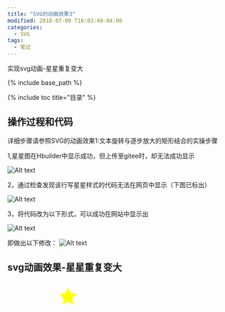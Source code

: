 ```yaml
---
title: "SVG的动画效果3"
modified: 2018-07-09 T16:03:49-04:00
categories: 
  - SVG
tags:
  - 笔记
---
```


实现svg动画-星星重复变大

{% include base_path %}

{% include toc title="目录" %}


## 操作过程和代码

详细步骤请参照SVG的动画效果1:文本旋转与逐步放大的矩形结合的实操步骤

1,星星图在Hbuilder中显示成功，但上传至gitee时，却无法成功显示

![Alt text](https://gitee.com/NFUNM171061397/minimal-mistakes/raw/master/images/svg%E5%8A%A8%E7%94%BB31.png)

2，通过检查发现该行写星星样式的代码无法在网页中显示（下图已标出）

![Alt text](https://gitee.com/NFUNM171061397/minimal-mistakes/raw/master/images/svg%E5%8A%A8%E7%94%BB32.png)

3，将代码改为以下形式，可以成功在网站中显示出

![Alt text](https://gitee.com/NFUNM171061397/minimal-mistakes/raw/master/images/svg%E5%8A%A8%E7%94%BB33.png)

即做出以下修改：
![Alt text](https://gitee.com/NFUNM171061397/minimal-mistakes/raw/master/images/svg%E5%8A%A8%E7%94%BB34.png)


## svg动画效果-星星重复变大


<svg version="1.1" id="图层_1" xmlns="http://www.w3.org/2000/svg" xmlns:xlink="http://www.w3.org/1999/xlink" x="0" y="57" viewBox="0 0 842 595" style="enable-background:new 0 0 842 595;" xml:space="preserve" height="185" width="513">
<style type="text/css">
.st0{fill:yellow;stroke:yellow;stroke-miterlimit:10;}
</style>
<polygon class="st0" points="403,302 331,265 260,304 272,224 213,168 294,155 329,82 365,154 
	446,165 388,222 "></polygon>
<animate attributeName="x" attributeType="XML" begin="0s" dur="5s" fill="freeze" from="300" to="0"></animate> 
<animate attributeName="y" attributeType="XML" begin="0s" dur="5s" fill="freeze" from="100" to="0" repeatCount="indefinite"></animate> 
<animate attributeName="width" attributeType="XML" begin="0s" dur="5s" fill="freeze" from="300" to="800" repeatCount="indefinite"></animate> 
<animate attributeName="height" attributeType="XML" begin="0s" dur="5s" fill="freeze" from="100" to="300" repeatCount="indefinite"></animate> 
<animateColor attributeName="fill" attributeType="CSS" from="lime" to="red" begin="2s" dur="4s" fill="freeze" repeatCount="indefinite"></animateColor>
</svg>
